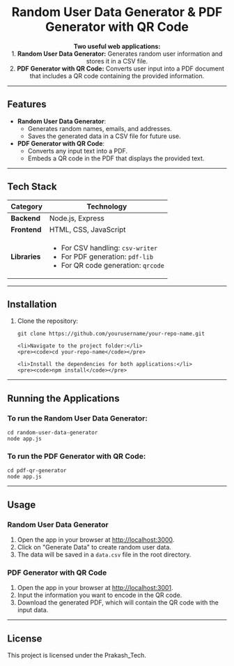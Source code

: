 <h1 align="center">Random User Data Generator & PDF Generator with QR Code</h1>

<p align="center">
    <b>Two useful web applications:</b> <br>
    1. <strong>Random User Data Generator:</strong> Generates random user information and stores it in a CSV file. <br>
    2. <strong>PDF Generator with QR Code:</strong> Converts user input into a PDF document that includes a QR code containing the provided information.
</p>

---

<h2>Features</h2>

<ul>
    <li><strong>Random User Data Generator</strong>:
        <ul>
            <li>Generates random names, emails, and addresses.</li>
            <li>Saves the generated data in a CSV file for future use.</li>
        </ul>
    </li>
    <li><strong>PDF Generator with QR Code</strong>:
        <ul>
            <li>Converts any input text into a PDF.</li>
            <li>Embeds a QR code in the PDF that displays the provided text.</li>
        </ul>
    </li>
</ul>

---

<h2>Tech Stack</h2>

<table>
    <thead>
        <tr>
            <th>Category</th>
            <th>Technology</th>
        </tr>
    </thead>
    <tbody>
        <tr>
            <td><strong>Backend</strong></td>
            <td>Node.js, Express</td>
        </tr>
        <tr>
            <td><strong>Frontend</strong></td>
            <td>HTML, CSS, JavaScript</td>
        </tr>
        <tr>
            <td><strong>Libraries</strong></td>
            <td>
                <ul>
                    <li>For CSV handling: <code>csv-writer</code></li>
                    <li>For PDF generation: <code>pdf-lib</code></li>
                    <li>For QR code generation: <code>qrcode</code></li>
                </ul>
            </td>
        </tr>
    </tbody>
</table>

---

<h2>Installation</h2>

<ol>
    <li>Clone the repository:</li>
    <pre><code>git clone https://github.com/yourusername/your-repo-name.git</code></pre>
    
    <li>Navigate to the project folder:</li>
    <pre><code>cd your-repo-name</code></pre>
    
    <li>Install the dependencies for both applications:</li>
    <pre><code>npm install</code></pre>
</ol>

---

<h2>Running the Applications</h2>

<h3>To run the <strong>Random User Data Generator</strong>:</h3>
<pre><code>cd random-user-data-generator<br>node app.js</code></pre>

<h3>To run the <strong>PDF Generator with QR Code</strong>:</h3>
<pre><code>cd pdf-qr-generator<br>node app.js</code></pre>

---

<h2>Usage</h2>

<h3><strong>Random User Data Generator</strong></h3>
<ol>
    <li>Open the app in your browser at <a href="http://localhost:3000" target="_blank">http://localhost:3000</a>.</li>
    <li>Click on "Generate Data" to create random user data.</li>
    <li>The data will be saved in a <code>data.csv</code> file in the root directory.</li>
</ol>

<h3><strong>PDF Generator with QR Code</strong></h3>
<ol>
    <li>Open the app in your browser at <a href="http://localhost:3001" target="_blank">http://localhost:3001</a>.</li>
    <li>Input the information you want to encode in the QR code.</li>
    <li>Download the generated PDF, which will contain the QR code with the input data.</li>
</ol>

---

<h2>License</h2>

<p>This project is licensed under the <a https://prakash-tech-com.onrender.com/">Prakash_Tech</a>.</p>
